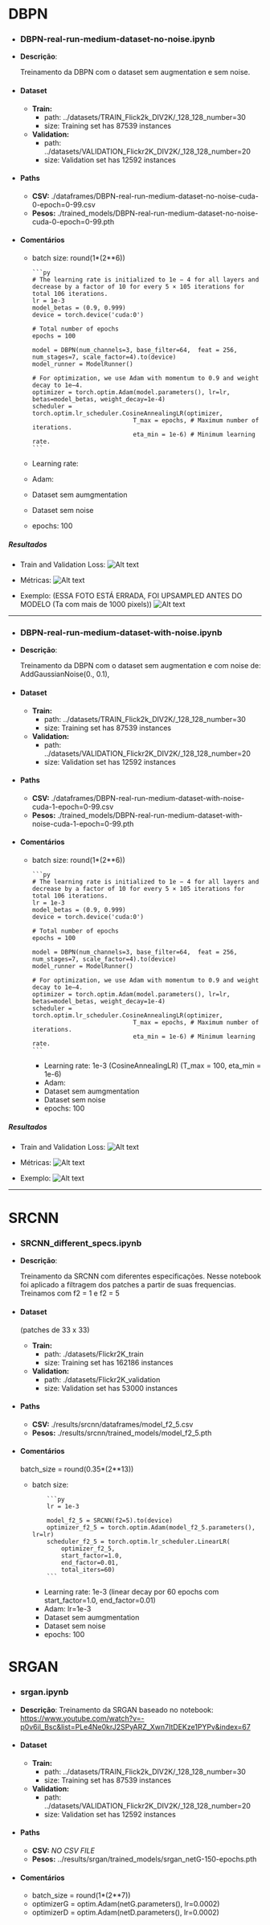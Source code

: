# DBPN

- ### DBPN-real-run-medium-dataset-no-noise.ipynb

- **Descrição**:

    Treinamento da DBPN com o dataset sem augmentation e sem noise.

- #### Dataset

  - **Train:**
    - path: ../datasets/TRAIN_Flick2k_DIV2K/_128_128_number=30
    - size:  Training set has 87539 instances
  - **Validation:**
    - path: ../datasets/VALIDATION_Flickr2K_DIV2K/_128_128_number=20
    - size: Validation set has 12592 instances

- #### Paths

  - **CSV:** ./dataframes/DBPN-real-run-medium-dataset-no-noise-cuda-0-epoch=0-99.csv
  - **Pesos:** ./trained_models/DBPN-real-run-medium-dataset-no-noise-cuda-0-epoch=0-99.pth

- #### Comentários

  - batch size: round(1*(2**6))

        ```py
        # The learning rate is initialized to 1e − 4 for all layers and decrease by a factor of 10 for every 5 × 105 iterations for total 106 iterations.
        lr = 1e-3
        model_betas = (0.9, 0.999)
        device = torch.device('cuda:0')

        # Total number of epochs
        epochs = 100

        model = DBPN(num_channels=3, base_filter=64,  feat = 256, num_stages=7, scale_factor=4).to(device)
        model_runner = ModelRunner()

        # For optimization, we use Adam with momentum to 0.9 and weight decay to 1e−4.
        optimizer = torch.optim.Adam(model.parameters(), lr=lr, betas=model_betas, weight_decay=1e-4)
        scheduler = torch.optim.lr_scheduler.CosineAnnealingLR(optimizer,
                                    T_max = epochs, # Maximum number of iterations.
                                    eta_min = 1e-6) # Minimum learning rate.
        ```

  - Learning rate:
  - Adam:
  - Dataset sem aumgmentation
  - Dataset sem noise
  - epochs: 100

##### Resultados

- Train and Validation Loss:
        ![Alt text](images/dbpn-medium-data-no-noise-train-and_loss.png)

- Métricas:
        ![Alt text](images/dbpn-medium-data-no-noise-metrics.png)

- Exemplo: (ESSA FOTO ESTÁ ERRADA, FOI UPSAMPLED ANTES DO MODELO (Ta com mais de 1000 pixels))
     ![Alt text](images/dbpn-medium-data-no-noise-example.png)

---

- ### DBPN-real-run-medium-dataset-with-noise.ipynb

- **Descrição**:

    Treinamento da DBPN com o dataset sem augmentation e com noise de: AddGaussianNoise(0., 0.1),

- #### Dataset

  - **Train:**
    - path: ../datasets/TRAIN_Flick2k_DIV2K/_128_128_number=30
    - size:  Training set has 87539 instances
  - **Validation:**
    - path: ../datasets/VALIDATION_Flickr2K_DIV2K/_128_128_number=20
    - size: Validation set has 12592 instances

- #### Paths

  - **CSV:** ./dataframes/DBPN-real-run-medium-dataset-with-noise-cuda-1-epoch=0-99.csv
  - **Pesos:** ./trained_models/DBPN-real-run-medium-dataset-with-noise-cuda-1-epoch=0-99.pth

- #### Comentários

  - batch size: round(1*(2**6))

        ```py
        # The learning rate is initialized to 1e − 4 for all layers and decrease by a factor of 10 for every 5 × 105 iterations for total 106 iterations.
        lr = 1e-3
        model_betas = (0.9, 0.999)
        device = torch.device('cuda:0')

        # Total number of epochs
        epochs = 100

        model = DBPN(num_channels=3, base_filter=64,  feat = 256, num_stages=7, scale_factor=4).to(device)
        model_runner = ModelRunner()

        # For optimization, we use Adam with momentum to 0.9 and weight decay to 1e−4.
        optimizer = torch.optim.Adam(model.parameters(), lr=lr, betas=model_betas, weight_decay=1e-4)
        scheduler = torch.optim.lr_scheduler.CosineAnnealingLR(optimizer,
                                    T_max = epochs, # Maximum number of iterations.
                                    eta_min = 1e-6) # Minimum learning rate.
        ```

    - Learning rate: 1e-3 (CosineAnnealingLR) (T_max = 100, eta_min = 1e-6)
    - Adam:
    - Dataset sem aumgmentation
    - Dataset sem noise
    - epochs: 100

##### Resultados

- Train and Validation Loss:
        ![Alt text](images/dbpn-medium-data-with-noise-train-and_loss.png)

- Métricas:
        ![Alt text](images/dbpn-medium-data-with-noise-metrics.png)

- Exemplo:
     ![Alt text](images/dbpn-medium-data-with-noise-example.png)

---

# SRCNN

- ### SRCNN_different_specs.ipynb

- **Descrição**:

    Treinamento da SRCNN com diferentes especificações.
    Nesse notebook foi aplicado a filtragem dos patches a partir de suas frequencias.
    Treinamos com f2 = 1 e f2 = 5

- #### Dataset

    (patches de 33 x 33)
  - **Train:**
    - path: ./datasets/Flickr2K_train
    - size:  Training set has 162186 instances
  - **Validation:**
    - path: ./datasets/Flickr2K_validation
    - size: Validation set has 53000 instances

- #### Paths

  - **CSV:** ./results/srcnn/dataframes/model_f2_5.csv
  - **Pesos:** ./results/srcnn/trained_models/model_f2_5.pth

- #### Comentários

    batch_size = round(0.35*(2**13))
  - batch size:

            ```py
            lr = 1e-3

            model_f2_5 = SRCNN(f2=5).to(device)
            optimizer_f2_5 = torch.optim.Adam(model_f2_5.parameters(), lr=lr)
            scheduler_f2_5 = torch.optim.lr_scheduler.LinearLR(
                optimizer_f2_5,
                start_factor=1.0,
                end_factor=0.01,
                total_iters=60)
            ```

    - Learning rate: 1e-3 (linear decay por 60 epochs com start_factor=1.0, end_factor=0.01)
    - Adam: lr=1e-3
    - Dataset sem aumgmentation
    - Dataset sem noise
    - epochs: 100

# SRGAN

- ### srgan.ipynb

- **Descrição**:
  Treinamento da SRGAN baseado no notebook: <https://www.youtube.com/watch?v=-p0v6il_Bsc&list=PLe4Ne0krJ2SPyARZ_Xwn7ItDEKze1PYPv&index=67>

- #### Dataset

  - **Train:**
    - path: ../datasets/TRAIN_Flick2k_DIV2K/_128_128_number=30
    - size:  Training set has 87539 instances
  - **Validation:**
    - path: ../datasets/VALIDATION_Flickr2K_DIV2K/_128_128_number=20
    - size: Validation set has 12592 instances

- #### Paths

  - **CSV:** *NO CSV FILE*
  - **Pesos:** ../results/srgan/trained_models/srgan_netG-150-epochs.pth

- #### Comentários

  - batch_size = round(1*(2**7))
  - optimizerG = optim.Adam(netG.parameters(), lr=0.0002)
  - optimizerD = optim.Adam(netD.parameters(), lr=0.0002)

